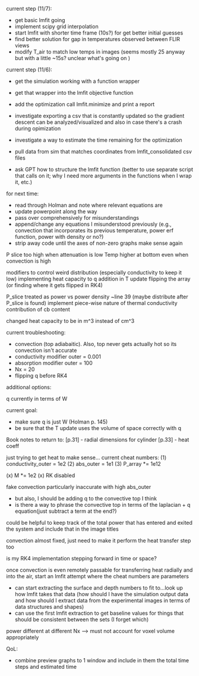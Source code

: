 current step (11/7):
- get basic lmfit going
- implement scipy grid interpolation
- start lmfit with shorter time frame (10s?) for get better initial guesses
- find better solution for gap in temperatures observed between FLIR views
- modify T_air to match low temps in images (seems mostly 25 anyway but with a little ~15s?  unclear what's going on )

current step (11/6):
- get the simulation working with a function wrapper
- get that wrapper into the lmfit objective function
- add the optimization call lmfit.minimize and print a report
- investigate exporting a csv that is constantly updated so the gradient descent can be analyzed/visualized and also in case there's a crash during opimization
- investigate a way to estimate the time remaining for the optimization

- pull data from sim that matches coordinates from lmfit_consolidated csv files
- ask GPT how to structure the lmfit function (better to use separate script that calls on it; why I need more arguments in the functions when I wrap it, etc.)


for next time:
- read through Holman and note where relevant equations are
 - update powerpoint along the way
- pass over comprehensively for misunderstandings
- append/change any equations I misunderstood previously (e.g., convection that incorporates its previous temperature, power erf function, power with density or no?)
- strip away code until the axes of non-zero graphs make sense again

P slice too high when attenuation is low
Temp higher at bottom even when convection is high

modifiers to control weird distribution (especially conductivity to keep it low)
implementing heat capacity to q addition in T update
flipping the array (or finding where it gets flipped in RK4)

P_slice treated as power vs power density ~line 39 (maybe distribute after P_slice is found)
implement piece-wise nature of thermal conductivity contribution of cb content

changed heat capacity to be in m^3 instead of cm^3

current troubleshooting:
 - convection (top adiabaitic).  Also, top never gets actually hot so its convection isn't accurate
 - conductivity modifier outer = 0.001
- absorption modifier outer = 100
 - Nx = 20
 - flipping q before RK4

additional options: 


q currently in terms of W

current goal:
 - make sure q is just W (Holman p. 145)
 - be sure that the T update uses the volume of space correctly with q


 Book notes to return to:
 [p.31] - radial dimensions for cylinder 
 [p.33] - heat coeff


just trying to get heat to make sense...
current cheat numbers:
(1) conductivity_outer = 1e2
(2) abs_outer = 1e1
(3) P_array *= 1e12

(x) M *= 1e2
(x) RK disabled

fake convection particularly inaccurate with high abs_outer
 - but also, I should be adding q to the convective top I think
 - is there a way to phrase the convective top in terms of the laplacian + q equation(just subtract a term at the end?)

could be helpful to keep track of the total power that has entered and exited the system and include that in the image titles

convection almost fixed, just need to make it perform the heat transfer step too

is my RK4 implementation stepping forward in time or space?

once convection is even remotely passable for transferring heat radially and into the air, start an lmfit attempt where the cheat numbers are parameters
 - can start extracting the surface and depth numbers to fit to...look up how lmfit takes that data (how should I have the simulation output data and how should I extract data from the experimental images in terms of data structures and shapes)
 - can use the first lmfit extraction to get baseline values for things that should be consistent between the sets (I forget which)

power different at different Nx --> must not account for voxel volume appropriately

 QoL:
  - combine preview graphs to 1 window and include in them the total time steps and estimated time